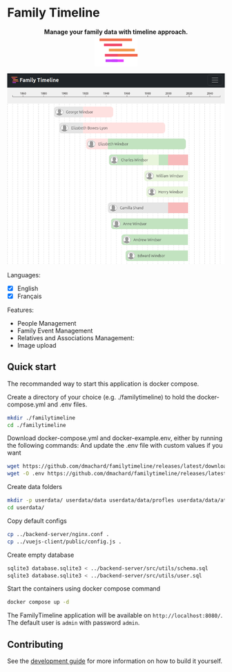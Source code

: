 # Family Timeline

<p align="center">
    <strong>Manage your family data with timeline approach.</strong>
    </br>
    <img src="vuejs-client/public/favicon.png" alt="Family-Timeline" style="max-width: 100px;"/>
</p>

![overview](./docs/images/overview.png)

Languages:
- [x] English
- [x] Français

Features:
- People Management
- Family Event Management
- Relatives and Associations Management:
- Image upload

## Quick start

The recommanded way to start this application is docker compose.

Create a directory of your choice (e.g. ./familytimeline) to hold the docker-compose.yml and .env files.

```bash
mkdir ./familytimeline
cd ./familytimeline
```

Download docker-compose.yml and docker-example.env, either by running the following commands:
And update the .env file with custom values if you want

```bash
wget https://github.com/dmachard/familytimeline/releases/latest/download/docker-compose.yml
wget -O .env https://github.com/dmachard/familytimeline/releases/latest/download/docker-example.env
```

Create data folders

```bash
mkdir -p userdata/ userdata/data userdata/data/profles userdata/data/attachments userdata/data/tmp
cd userdata/
```

Copy default configs

```bash
cp ../backend-server/nginx.conf .
cp ../vuejs-client/public/config.js .
```

Create empty database

```bash
sqlite3 database.sqlite3 < ../backend-server/src/utils/schema.sql
sqlite3 database.sqlite3 < ../backend-server/src/utils/user.sql
```

Start the containers using docker compose command

```bash
docker compose up -d
```

The FamilyTimeline application will be available on `http://localhost:8080/`.
The default user is `admin` with password `admin`.

## Contributing

See the [development guide](./docs/development.md) for more information on how to build it yourself.
